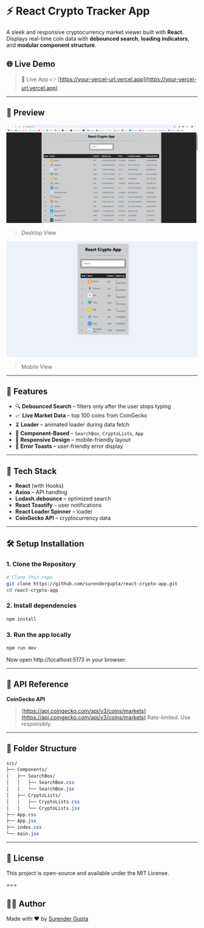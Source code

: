 # ⚡ React Crypto Tracker App

A sleek and responsive cryptocurrency market viewer built with **React**. Displays real-time coin data with **debounced search**, **loading indicators**, and **modular component structure**.

## 🌐 Live Demo

> 🔗 Live App 👉 [https://your-vercel-url.vercel.app](https://your-vercel-url.vercel.app)

---

## 📸 Preview

![React Crypto Tracker App Screenshot](./public/screenshots/desktop.png)
> Desktop View

![React Crypto Tracker App Screenshot](./public/screenshots/mobile.png)
> Mobile View

---

## 🚀 Features

- 🔍 **Debounced Search** – filters only after the user stops typing
- 📈 **Live Market Data** – top 100 coins from CoinGecko
- ⏳ **Loader** – animated loader during data fetch
- 🎯 **Component-Based** – `SearchBox`, `CryptoLists`, `App`
- 📱 **Responsive Design** – mobile-friendly layout
- 🍞 **Error Toasts** – user-friendly error display

---

## 🧰 Tech Stack

- **React** (with Hooks)
- **Axios** – API handling
- **Lodash.debounce** – optimized search
- **React Toastify** – user notifications
- **React Loader Spinner** – loader
- **CoinGecko API** – cryptocurrency data

---

## 🛠️ Setup Installation

### 1. Clone the Repository

```bash
# Clone this repo
git clone https://github.com/surendergupta/react-crypto-app.git
cd react-crypto-app
```

### 2. Install dependencies
```bash
npm install
```

### 3. Run the app locally
```bash
npm run dev
```
Now open http://localhost:5173 in your browser.

---

## 🔗 API Reference
**CoinGecko API**
> [https://api.coingecko.com/api/v3/coins/markets](https://api.coingecko.com/api/v3/coins/markets)
Rate-limited. Use responsibly.

---

## 🧩 Folder Structure

```css
src/
├── Components/
│   ├── SearchBox/
│   │   ├── SearchBox.css
│   │   └── SearchBox.jsx
│   ├── CryptoLists/
│   │   ├── CryptoLists.css
│   │   └── CryptoLists.jsx
├── App.css
├── App.jsx
├── index.css
└── main.jsx

```

---

## 📄 License
This project is open-source and available under the MIT License.

===

## 🧑‍💻 Author
Made with ❤️ by [Surender Gupta](https://linkedin.com/in/surender-gupta)